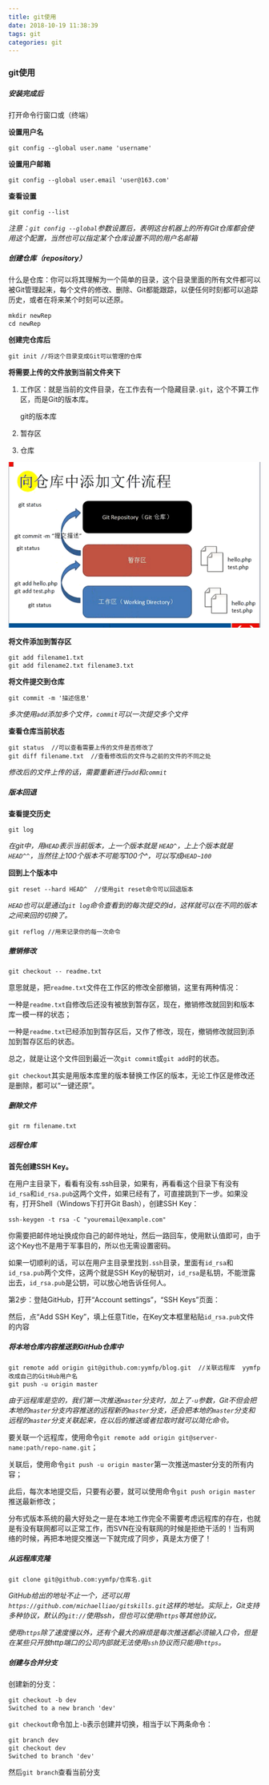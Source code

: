 ```yaml
---
title: git使用
date: 2018-10-19 11:38:39
tags: git
categories: git
---
```


### git使用

##### 安装完成后

打开命令行窗口或（终端）

**设置用户名**

```shell
git config --global user.name 'username'
```

**设置用户邮箱**

```shell
git config --global user.email 'user@163.com'
```

**查看设置**

```shell
git config --list
```

*注意：`git config --global`参数设置后，表明这台机器上的所有Git仓库都会使用这个配置，当然也可以指定某个仓库设置不同的用户名邮箱*

##### 创建仓库（repository）

什么是仓库：你可以将其理解为一个简单的目录，这个目录里面的所有文件都可以被Git管理起来，每个文件的修改、删除、Git都能跟踪，以便任何时刻都可以追踪历史，或者在将来某个时刻可以还原。

```shell
mkdir newRep
cd newRep
```

**创建完仓库后**

```shell
git init //将这个目录变成Git可以管理的仓库
```

**将需要上传的文件放到当前文件夹下**

1. 工作区：就是当前的文件目录，在工作去有一个隐藏目录`.git`，这个不算工作区，而是Git的版本库。

   git的版本库

2. 暂存区

3. 仓库

![](git使用/d3c801894031d80480e26efe7008a949.png)

**将文件添加到暂存区**

```shell
git add filename1.txt
git add filename2.txt filename3.txt
```

**将文件提交到仓库**

```shell
git commit -m '描述信息'
```

*多次使用`add`添加多个文件，`commit`可以一次提交多个文件*

**查看仓库当前状态**

```shell
git status	//可以查看需要上传的文件是否修改了
git diff filename.txt  //查看修改后的文件与之前的文件的不同之处
```

*修改后的文件上传的话，需要重新进行`add`和`commit`*

##### 版本回退

**查看提交历史**

```shell
git log
```

*在git中，用`HEAD`表示当前版本，上一个版本就是	`HEAD^`，上上个版本就是`HEAD^^`，当然往上100个版本不可能写100个^，可以写成`HEAD~100`*

**回到上个版本中**

```shell
git reset --hard HEAD^	//使用git reset命令可以回退版本
```

*`HEAD`也可以是通过`git log`命令查看到的每次提交的id，这样就可以在不同的版本之间来回的切换了。*

```shell
git reflog //用来记录你的每一次命令
```

##### 撤销修改

```shell
git checkout -- readme.txt
```

意思就是，把`readme.txt`文件在工作区的修改全部撤销，这里有两种情况：

一种是`readme.txt`自修改后还没有被放到暂存区，现在，撤销修改就回到和版本库一模一样的状态；

一种是`readme.txt`已经添加到暂存区后，又作了修改，现在，撤销修改就回到添加到暂存区后的状态。

总之，就是让这个文件回到最近一次`git commit`或`git add`时的状态。

`git checkout`其实是用版本库里的版本替换工作区的版本，无论工作区是修改还是删除，都可以“一键还原”。

##### 删除文件

```shell
git rm filename.txt 
```

##### 远程仓库

**首先创建SSH Key。**

在用户主目录下，看看有没有.ssh目录，如果有，再看看这个目录下有没有`id_rsa`和`id_rsa.pub`这两个文件，如果已经有了，可直接跳到下一步。如果没有，打开Shell（Windows下打开Git Bash），创建SSH Key：

```shell
ssh-keygen -t rsa -C "youremail@example.com"
```

你需要把邮件地址换成你自己的邮件地址，然后一路回车，使用默认值即可，由于这个Key也不是用于军事目的，所以也无需设置密码。

如果一切顺利的话，可以在用户主目录里找到`.ssh`目录，里面有`id_rsa`和`id_rsa.pub`两个文件，这两个就是SSH Key的秘钥对，`id_rsa`是私钥，不能泄露出去，`id_rsa.pub`是公钥，可以放心地告诉任何人。

第2步：登陆GitHub，打开“Account settings”，“SSH Keys”页面：

然后，点“Add SSH Key”，填上任意Title，在Key文本框里粘贴`id_rsa.pub`文件的内容

##### 将本地仓库内容推送到GitHub仓库中

```shell
git remote add origin git@github.com:yymfp/blog.git  //关联远程库  yymfp改成自己的GitHub用户名
git push -u origin master
```

*由于远程库是空的，我们第一次推送`master`分支时，加上了`-u`参数，Git不但会把本地的`master`分支内容推送的远程新的`master`分支，还会把本地的`master`分支和远程的`master`分支关联起来，在以后的推送或者拉取时就可以简化命令。*

要关联一个远程库，使用命令`git remote add origin git@server-name:path/repo-name.git`；

关联后，使用命令`git push -u origin master`第一次推送master分支的所有内容；

此后，每次本地提交后，只要有必要，就可以使用命令`git push origin master`推送最新修改；

分布式版本系统的最大好处之一是在本地工作完全不需要考虑远程库的存在，也就是有没有联网都可以正常工作，而SVN在没有联网的时候是拒绝干活的！当有网络的时候，再把本地提交推送一下就完成了同步，真是太方便了！

##### 从远程库克隆

```shell
git clone git@github.com:yymfp/仓库名.git
```

*GitHub给出的地址不止一个，还可以用`https://github.com/michaelliao/gitskills.git`这样的地址。实际上，Git支持多种协议，默认的`git://`使用ssh，但也可以使用`https`等其他协议。*

*使用`https`除了速度慢以外，还有个最大的麻烦是每次推送都必须输入口令，但是在某些只开放http端口的公司内部就无法使用`ssh`协议而只能用`https`。*

##### 创建与合并分支

创建新的分支：

```shell
git checkout -b dev 
Switched to a new branch 'dev'
```

`git checkout`命令加上`-b`表示创建并切换，相当于以下两条命令：

```shell
git branch dev
git checkout dev
Switched to branch 'dev'
```

然后`git branch`查看当前分支